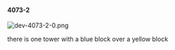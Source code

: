 #### 4073-2
![dev-4073-2-0.png](https://github.com/lil-lab/nlvr/raw/master/nlvr/dev/images/2/dev-4073-2-0.png "dev-4073-2-0.png")

there is one tower with a blue block over a yellow block